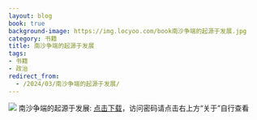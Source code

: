 ```yaml
---
layout: blog
book: true
background-image: https://img.locyoo.com/book南沙争端的起源于发展.jpg
category: 书籍
title: 南沙争端的起源于发展
tags:
- 书籍
- 政治
redirect_from:
  - /2024/03/南沙争端的起源于发展/
---
```

![](https://img.locyoo.com/book南沙争端的起源于发展.jpg)
南沙争端的起源于发展: <a name = "ref1" href="https://url18.ctfile.com/f/50983618-1055288380-25141d?p=3619">点击下载</a>，访问密码请点击右上方“关于”自行查看